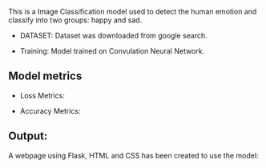 This is a Image Classification model used to detect the human emotion and classify into two groups: happy and sad.

- DATASET: Dataset was downloaded from google search.

- Training: Model trained on Convulation Neural Network.

## Model metrics

- Loss Metrics:


- Accuracy Metrics:


## Output:
A webpage using Flask, HTML and CSS has been created to use the model:


